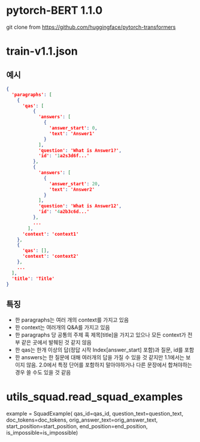 # pytorch-BERT 1.1.0

git clone from https://github.com/huggingface/pytorch-transformers

# train-v1.1.json

## 예시

```json
{
  'paragraphs': [
    {
      'qas': [
          {
            'answers': [
              {
                'answer_start': 0,
                'text': 'Answer1'
              }
            ],
            'question': 'What is Answer1?',
            'id': '1a2s3d6f...'
          },
          {
            'answers': [
              {
                'answer_start': 20,
                'text': 'Answer2'
              }
            ],
            'question': 'What is Answer12',
            'id': '4a2b3c6d...'
          },
          ...
        ],
      'context': 'context1'
    },
    {
      'qas': [],
      'context': 'context2'
    },
    ...
  ],
  'title': 'Title'
}
```

## 특징

* 한 paragraphs는 여러 개의 context를 가지고 있음
* 한 context는 여러개의 Q&A를 가지고 있음
* 한 paragraphs 당 공통의 주제 혹 제목[title]을 가지고 있으나 모든 context가 전부 같은 곳에서 발췌된 것 같지 않음
* 한 qas는 한개 이상의 답(정답 시작 Index[answer_start] 포함)과 질문, id를 포함
* 한 answers는 한 질문에 대해 여러개의 답을 가질 수 있을 것 같지만 1.1에서는 보이지 않음. 2.0에서 특정 단어를 포함하지 말아야하거나 다른 문장에서 합쳐야하는 경우 쓸 수도 있을 것 같음

# utils_squad.read_squad_examples

example = SquadExample(
  qas_id=qas_id,
  question_text=question_text,
  doc_tokens=doc_tokens,
  orig_answer_text=orig_answer_text,
  start_position=start_position,
  end_position=end_position,
  is_impossible=is_impossible)
